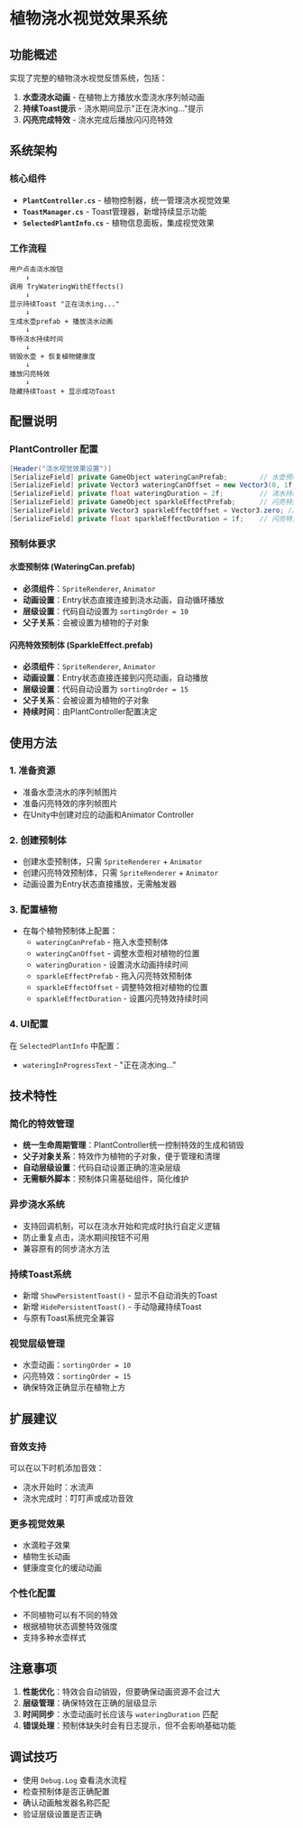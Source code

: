 # 植物浇水视觉效果系统

## 功能概述

实现了完整的植物浇水视觉反馈系统，包括：
1. **水壶浇水动画** - 在植物上方播放水壶浇水序列帧动画
2. **持续Toast提示** - 浇水期间显示"正在浇水ing..."提示
3. **闪亮完成特效** - 浇水完成后播放闪闪亮特效

## 系统架构

### 核心组件
- **`PlantController.cs`** - 植物控制器，统一管理浇水视觉效果
- **`ToastManager.cs`** - Toast管理器，新增持续显示功能
- **`SelectedPlantInfo.cs`** - 植物信息面板，集成视觉效果

### 工作流程
```
用户点击浇水按钮
    ↓
调用 TryWateringWithEffects()
    ↓
显示持续Toast "正在浇水ing..."
    ↓
生成水壶prefab + 播放浇水动画
    ↓
等待浇水持续时间
    ↓
销毁水壶 + 恢复植物健康度
    ↓
播放闪亮特效
    ↓
隐藏持续Toast + 显示成功Toast
```

## 配置说明

### PlantController 配置
```csharp
[Header("浇水视觉效果设置")]
[SerializeField] private GameObject wateringCanPrefab;        // 水壶预制体
[SerializeField] private Vector3 wateringCanOffset = new Vector3(0, 1f, 0); // 水壶偏移
[SerializeField] private float wateringDuration = 2f;         // 浇水持续时间
[SerializeField] private GameObject sparkleEffectPrefab;      // 闪亮特效预制体
[SerializeField] private Vector3 sparkleEffectOffset = Vector3.zero; // 特效偏移
[SerializeField] private float sparkleEffectDuration = 1f;    // 闪亮特效持续时间
```

### 预制体要求

#### 水壶预制体 (WateringCan.prefab)
- **必须组件**：`SpriteRenderer`, `Animator`
- **动画设置**：Entry状态直接连接到浇水动画，自动循环播放
- **层级设置**：代码自动设置为 `sortingOrder = 10`
- **父子关系**：会被设置为植物的子对象

#### 闪亮特效预制体 (SparkleEffect.prefab)
- **必须组件**：`SpriteRenderer`, `Animator`
- **动画设置**：Entry状态直接连接到闪亮动画，自动播放
- **层级设置**：代码自动设置为 `sortingOrder = 15`
- **父子关系**：会被设置为植物的子对象
- **持续时间**：由PlantController配置决定

## 使用方法

### 1. 准备资源
- 准备水壶浇水的序列帧图片
- 准备闪亮特效的序列帧图片
- 在Unity中创建对应的动画和Animator Controller

### 2. 创建预制体
- 创建水壶预制体，只需 `SpriteRenderer` + `Animator`
- 创建闪亮特效预制体，只需 `SpriteRenderer` + `Animator`  
- 动画设置为Entry状态直接播放，无需触发器

### 3. 配置植物
- 在每个植物预制体上配置：
  - `wateringCanPrefab` - 拖入水壶预制体
  - `wateringCanOffset` - 调整水壶相对植物的位置
  - `wateringDuration` - 设置浇水动画持续时间
  - `sparkleEffectPrefab` - 拖入闪亮特效预制体
  - `sparkleEffectOffset` - 调整特效相对植物的位置
  - `sparkleEffectDuration` - 设置闪亮特效持续时间

### 4. UI配置
在 `SelectedPlantInfo` 中配置：
- `wateringInProgressText` - "正在浇水ing..."

## 技术特性

### 简化的特效管理
- **统一生命周期管理**：PlantController统一控制特效的生成和销毁
- **父子对象关系**：特效作为植物的子对象，便于管理和清理
- **自动层级设置**：代码自动设置正确的渲染层级
- **无需额外脚本**：预制体只需基础组件，简化维护

### 异步浇水系统
- 支持回调机制，可以在浇水开始和完成时执行自定义逻辑
- 防止重复点击，浇水期间按钮不可用
- 兼容原有的同步浇水方法

### 持续Toast系统
- 新增 `ShowPersistentToast()` - 显示不自动消失的Toast
- 新增 `HidePersistentToast()` - 手动隐藏持续Toast
- 与原有Toast系统完全兼容

### 视觉层级管理
- 水壶动画：`sortingOrder = 10`
- 闪亮特效：`sortingOrder = 15`
- 确保特效正确显示在植物上方

## 扩展建议

### 音效支持
可以在以下时机添加音效：
- 浇水开始时：水流声
- 浇水完成时：叮叮声或成功音效

### 更多视觉效果
- 水滴粒子效果
- 植物生长动画
- 健康度变化的缓动动画

### 个性化配置
- 不同植物可以有不同的特效
- 根据植物状态调整特效强度
- 支持多种水壶样式

## 注意事项

1. **性能优化**：特效会自动销毁，但要确保动画资源不会过大
2. **层级管理**：确保特效在正确的层级显示
3. **时间同步**：水壶动画时长应该与 `wateringDuration` 匹配
4. **错误处理**：预制体缺失时会有日志提示，但不会影响基础功能

## 调试技巧

- 使用 `Debug.Log` 查看浇水流程
- 检查预制体是否正确配置
- 确认动画触发器名称匹配
- 验证层级设置是否正确